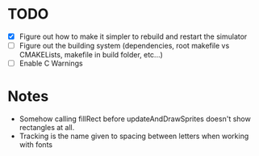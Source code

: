 # TODO
- [x] Figure out how to make it simpler to rebuild and restart the simulator
- [ ] Figure out the building system (dependencies, root makefile vs CMAKELists, makefile in build folder, etc...)
- [ ] Enable C Warnings

# Notes
- Somehow calling fillRect before updateAndDrawSprites doesn't show rectangles at all. 
- Tracking is the name given to spacing between letters when working with fonts